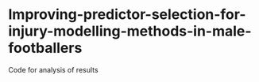# Improving-predictor-selection-for-injury-modelling-methods-in-male-footballers
Code for analysis of results
